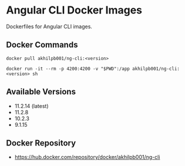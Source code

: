 # Angular CLI Docker Images
Dockerfiles for Angular CLI images.

## Docker Commands
```
docker pull akhilpb001/ng-cli:<version>
```
```
docker run -it --rm -p 4200:4200 -v "$PWD":/app akhilpb001/ng-cli:<version> sh
```

## Available Versions
- 11.2.14 (latest)
- 11.2.8
- 10.2.3
- 9.1.15

## Docker Repository
- https://hub.docker.com/repository/docker/akhilpb001/ng-cli

